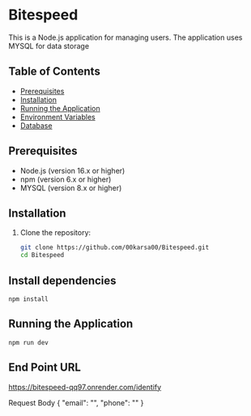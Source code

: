 # Bitespeed

This is a Node.js application for managing users. The application uses MYSQL for data storage

## Table of Contents
- [Prerequisites](#prerequisites)
- [Installation](#installation)
- [Running the Application](#running-the-application)
- [Environment Variables](#environment-variables)
- [Database](#database)

## Prerequisites
- Node.js (version 16.x or higher)
- npm (version 6.x or higher)
- MYSQL (version 8.x or higher)

## Installation
1. Clone the repository:
   ```sh
   git clone https://github.com/00karsa00/Bitespeed.git
   cd Bitespeed

## Install dependencies
    npm install

## Running the Application
    npm run dev

## End Point URL

https://bitespeed-qq97.onrender.com/identify

Request Body 
{
    "email": "",
    "phone": ""
}